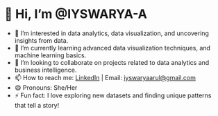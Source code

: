 # 👋 Hi, I’m @IYSWARYA-A

- 👀 I’m interested in data analytics, data visualization, and uncovering insights from data.
- 🌱 I’m currently learning advanced data visualization techniques, and machine learning basics.
- 💞️ I’m looking to collaborate on projects related to data analytics and business intelligence.
- 📫 How to reach me: [LinkedIn](www.linkedin.com/in/iyswaryaru) | Email: iyswaryaarul@gmail.com
- 😄 Pronouns: She/Her
- ⚡ Fun fact: I love exploring new datasets and finding unique patterns that tell a story!


<!---
IYSWARYA-A/IYSWARYA-A is a ✨ special ✨ repository because its `README.md` (this file) appears on your GitHub profile.
You can click the Preview link to take a look at your changes.
--->
